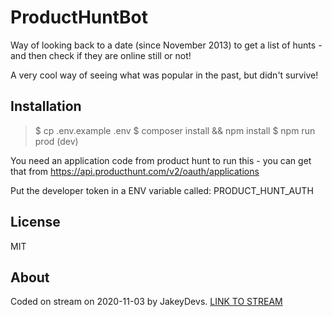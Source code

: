 # ProductHuntBot

Way of looking back to a date (since November 2013) to get a list of hunts - and then check if they are online still or not!

A very cool way of seeing what was popular in the past, but didn't survive!

## Installation

> $ cp .env.example .env
> $ composer install && npm install
> \$ npm run prod (dev)

You need an application code from product hunt to run this - you can get that from https://api.producthunt.com/v2/oauth/applications

Put the developer token in a ENV variable called: PRODUCT_HUNT_AUTH

## License

MIT

## About

Coded on stream on 2020-11-03 by JakeyDevs. [LINK TO STREAM](https://twitch.tv/jakeydevs)
